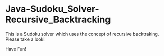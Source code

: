 # Java-Sudoku_Solver-Recursive_Backtracking

This is a Sudoku solver which uses the concept of recursive backtraking. Please take a look!

Have Fun!
